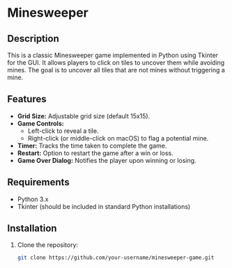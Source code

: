 # Minesweeper


## Description

This is a classic Minesweeper game implemented in Python using Tkinter for the GUI. It allows players to click on tiles to uncover them while avoiding mines. The goal is to uncover all tiles that are not mines without triggering a mine.

## Features

- **Grid Size:** Adjustable grid size (default 15x15).
- **Game Controls:**
  - Left-click to reveal a tile.
  - Right-click (or middle-click on macOS) to flag a potential mine.
- **Timer:** Tracks the time taken to complete the game.
- **Restart:** Option to restart the game after a win or loss.
- **Game Over Dialog:** Notifies the player upon winning or losing.

## Requirements

- Python 3.x
- Tkinter (should be included in standard Python installations)

## Installation

1. Clone the repository:

   ```bash
   git clone https://github.com/your-username/minesweeper-game.git
